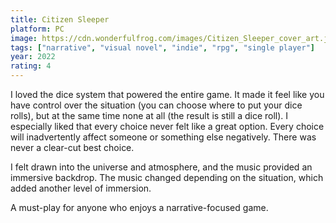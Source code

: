 ```yaml
---
title: Citizen Sleeper
platform: PC
image: https://cdn.wonderfulfrog.com/images/Citizen_Sleeper_cover_art.jpg
tags: ["narrative", "visual novel", "indie", "rpg", "single player"]
year: 2022
rating: 4
---
```


I loved the dice system that powered the entire game. It made it feel like you have control over the situation (you can choose where to put your dice rolls), but at the same time none at all (the result is still a dice roll). I especially liked that every choice never felt like a great option. Every choice will inadvertently affect someone or something else negatively. There was never a clear-cut best choice.

I felt drawn into the universe and atmosphere, and the music provided an immersive backdrop. The music changed depending on the situation, which added another level of immersion.

A must-play for anyone who enjoys a narrative-focused game.
